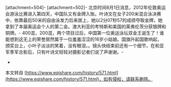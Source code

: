 \[attachment=504\]-
\[attachment=502\]-
北京时间8月1日消息，2012年伦敦奥运会游泳比赛进入第四天，中国队又有金牌入账。叶诗文在女子200米混合泳决赛中，依靠最后50米的自由泳发力后来居上，她以2分07秒57的成绩夺取金牌，她拿到了本届奥运会个人的第二金。澳大利亚的考特斯和美国的莱弗伦茨分获银牌和铜牌。-
400混，200混，两个项目过后，中国第一位奥运泳坛双金王诞生了！谁能想到这无上的荣誉居然属于一位羞羞涩涩的16岁小姑娘。国旗升起国歌响起，颁奖台上，小叶子淡淡的笑着，没有眼泪，。镜头快结束前还有一个细节，在和亚军季军合影后，只有叶诗文轻轻对摄影记者们说了声谢谢。-

-

本文转自 [https://www.eqishare.com/history/571.html](https://www.eqishare.com/history/571.html)，如有侵权，请联系删除。